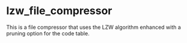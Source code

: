 # lzw_file_compressor
This is a file compressor that uses the LZW algorithm enhanced with a pruning option for the code table.
